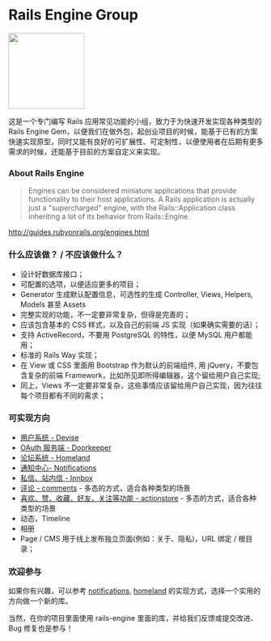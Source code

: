 # Rails Engine Group

<img src="https://avatars3.githubusercontent.com/u/18108597" width="150" />

这是一个专门编写 Rails 应用常见功能的小组，致力于为快速开发实现各种类型的 Rails Engine Gem，以便我们在做外包，起创业项目的时候，能基于已有的方案快速实现原型，同时又能有良好的可扩展性、可定制性，以便使用者在后期有更多需求的时候，还能基于目前的方案自定义来实现。

### About Rails Engine

> Engines can be considered miniature applications that provide functionality to their host applications. A Rails application is actually just a "supercharged" engine, with the Rails::Application class inheriting a lot of its behavior from Rails::Engine.

http://guides.rubyonrails.org/engines.html


### 什么应该做？ / 不应该做什么？

- 设计好数据库接口；
- 可配置的选项，以便适应更多的项目；
- Generator 生成默认配置信息，可选性的生成 Controller, Views, Helpers, Models 甚至 Assets
- 完整实现的功能，不一定要非常复杂，但得是完善的；
- 应该包含基本的 CSS 样式，以及自己的前端 JS 实现（如果确实需要的话）；
- 支持 ActiveRecord，不要用 PostgreSQL 的特性，以便 MySQL 用户都能用；
- 标准的 Rails Way 实现；
- 在 View 或 CSS 里面用 Bootstrap 作为默认的前端组件, 用 jQuery，不要包含复杂的前端 Framework，比如所见即所得编辑器，这个留给用户自己实现;
- 同上，Views 不一定要非常复杂，这些事情应该留给用户自己实现，因为往往每个项目都有不同的需求；

### 可实现方向

- [用户系统 - Devise](https://github.com/plataformatec/devise)
- [OAuth 服务端 - Doorkeeper](https://github.com/doorkeeper-gem/doorkeeper)
- [论坛系统 - Homeland](https://github.com/rails-engine/homeland)
- [通知中心- Notifications](https://github.com/rails-engine/notifications)
- [私信、站内信 - Innbox](https://github.com/rails-engine/innbox)
- [评论 - comments](https://github.com/rails-engine/comments) - 多态的方式，适合各种类型的场景
- [喜欢、赞、收藏、好友、关注等功能 - actionstore](https://github.com/rails-engine/actionstore) - 多态的方式，适合各种类型的场景
- 动态，Timeline
- 相册
- Page / CMS 用于线上发布独立页面(例如：关于、隐私)，URL 绑定 / 根目录；

### 欢迎参与

如果你有兴趣，可以参考 [notifications](https://github.com/rails-engine/notifications), [homeland](https://github.com/rails-engine/homeland) 的实现方式，选择一个实用的方向做一个新的库。

当然，在你的项目里面使用 rails-engine 里面的库，并给我们反馈或提交改进、Bug 修复也是参与！
